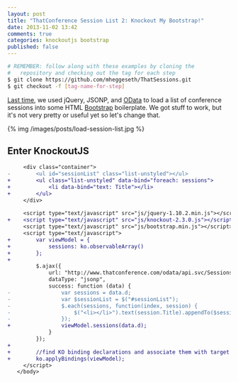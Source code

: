 ```yaml
---
layout: post
title: "ThatConference Session List 2: Knockout My Bootstrap!"
date: 2013-11-02 13:42
comments: true
categories: knockoutjs bootstrap
published: false
---
```


``` bash
# REMEMBER: follow along with these examples by cloning the
#   repository and checking out the tag for each step
$ git clone https://github.com/mheggeseth/ThatSessions.git
$ git checkout -f [tag-name-for-step]
```

[Last time](/blog/2013/10/13/conference-sessions-1/), we used jQuery, JSONP, and [OData](http://www.odata.org/) to load a list of conference sessions into some HTML [Bootstrap](http://getbootstrap.com/getting-started/) boilerplate. We got stuff to work, but it's not very pretty or useful yet so let's change that.

{% img /images/posts/load-session-list.jpg %}

## Enter KnockoutJS




``` diff
     <div class="container">
-        <ul id="sessionList" class="list-unstyled"></ul>
+        <ul class="list-unstyled" data-bind="foreach: sessions">
+            <li data-bind="text: Title"></li>
+        </ul>
     </div>
 
     <script type="text/javascript" src="js/jquery-1.10.2.min.js"></script>
+    <script type="text/javascript" src="js/knockout-2.3.0.js"></script>
     <script type="text/javascript" src="js/bootstrap.min.js"></script>
     <script type="text/javascript">
+        var viewModel = {
+            sessions: ko.observableArray()
+        };
+
         $.ajax({
             url: "http://www.thatconference.com/odata/api.svc/Sessions?$format=json&$callback=?",
             dataType: "jsonp",
             success: function (data) {
-                var sessions = data.d;
-                var $sessionList = $("#sessionList");
-                $.each(sessions, function(index, session) {
-                    $("<li></li>").text(session.Title).appendTo($sessionList);
-                });
+                viewModel.sessions(data.d);
             }
         });
+
+        //find KO binding declarations and associate them with target viewModel members
+        ko.applyBindings(viewModel);
     </script>
   </body>
```
